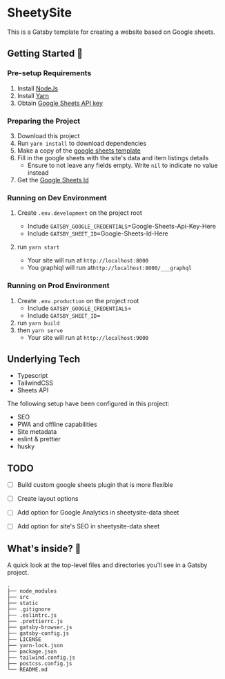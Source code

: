 # SheetySite

This is a Gatsby template for creating a website based on Google sheets.

## Getting Started 🚀

### Pre-setup Requirements

1. Install [NodeJs](https://nodejs.org/en/download/)
2. Install [Yarn](https://classic.yarnpkg.com/en/docs/install/#mac-stable)
3. Obtain [Google Sheets API key](https://developers.google.com/sheets/api/guides/authorizing#APIKey)


### Preparing the Project
3. Download this project
4. Run `yarn install` to download dependencies
5. Make a copy of the [google sheets template](https://docs.google.com/spreadsheets/d/1S-S1dzVsPlbYtYTq_jiXCcVYKf75wFlGxB2fKkdVc7w/edit#gid=1818216905)
6. Fill in the google sheets with the site's data and item listings details
   - Ensure to not leave any fields empty. Write `nil` to indicate no value instead
7. Get the [Google Sheets Id](https://developers.google.com/sheets/api/guides/concepts#spreadsheet_id)

### Running on Dev Environment

1. Create `.env.development` on the project root
   - Include `GATSBY_GOOGLE_CREDENTIALS`=Google-Sheets-Api-Key-Here
   - Include `GATSBY_SHEET_ID`=Google-Sheets-Id-Here

2. run `yarn start`
   - Your site will run at `http://localhost:8000`
   - You graphiql will run at`http://localhost:8000/___graphql`

### Running on Prod Environment
1. Create `.env.production` on the project root
   - Include `GATSBY_GOOGLE_CREDENTIALS`=<Google Sheets Api Key Here>
   - Include `GATSBY_SHEET_ID`=<Google Sheets Id Here>
2. run `yarn build`
3. then `yarn serve`
   - Your site will run at `http://localhost:9000`


## Underlying Tech

- Typescript
- TailwindCSS
- Sheets API

The following setup have been configured in this project:

- SEO
- PWA and offline capabilities
- Site metadata
- eslint & prettier
- husky

## TODO
- [ ] Build custom google sheets plugin that is more flexible
- [ ] Create layout options
- [ ] Add option for Google Analytics in sheetysite-data sheet
- [ ] Add option for site's SEO in sheetysite-data sheet


## What's inside? 🧐

A quick look at the top-level files and directories you'll see in a Gatsby project.

    .
    ├── node_modules
    ├── src
    ├── static
    ├── .gitignore
    ├── .eslintrc.js
    ├── .prettierrc.js
    ├── gatsby-browser.js
    ├── gatsby-config.js
    ├── LICENSE
    ├── yarn-lock.json
    ├── package.json
    ├── tailwind.config.js
    ├── postcss.config.js
    └── README.md

